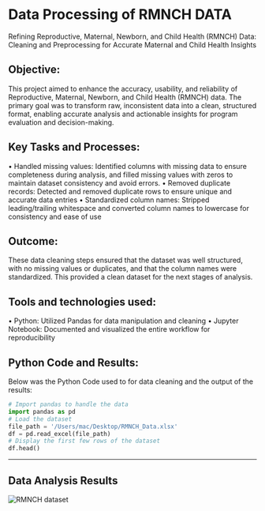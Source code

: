 # Data Processing of RMNCH DATA
Refining Reproductive, Maternal, Newborn, and Child Health (RMNCH) Data: Cleaning and Preprocessing for Accurate Maternal and Child Health Insights
## Objective:
This project aimed to enhance the accuracy, usability, and reliability of Reproductive, Maternal, Newborn, and Child Health (RMNCH) data. The primary goal was to transform raw, inconsistent data into a clean, structured format, enabling accurate analysis and actionable insights for program evaluation and decision-making.
## Key Tasks and Processes:
• Handled missing values: Identified columns with missing data to ensure completeness during analysis, and filled missing values with zeros to maintain dataset consistency and avoid errors.
• Removed duplicate records: Detected and removed duplicate rows to ensure unique and accurate data entries
• Standardized column names: Stripped leading/trailing whitespace and converted column names to lowercase for consistency and
ease of use
## Outcome:
These data cleaning steps ensured that the dataset was well structured, with no missing values or duplicates, and that the column names were standardized. This provided a clean dataset for the next stages of analysis.
## Tools and technologies used:
• Python: Utilized Pandas for data manipulation and cleaning
• Jupyter Notebook: Documented and visualized the entire workflow for reproducibility
## Python Code and Results:
Below was the Python Code used to for data cleaning and the output of the results:
```python
# Import pandas to handle the data
import pandas as pd
# Load the dataset
file_path = '/Users/mac/Desktop/RMNCH_Data.xlsx'
df = pd.read_excel(file_path)
# Display the first few rows of the dataset
df.head()
```
---

## Data Analysis Results
![RMNCH dataset](Results/Output.png)
